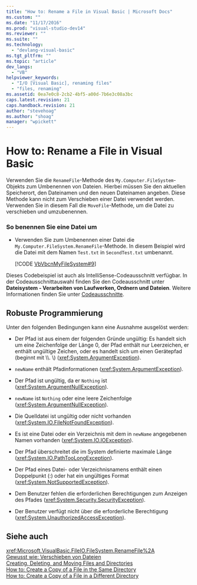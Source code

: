 ```yaml
---
title: "How to: Rename a File in Visual Basic | Microsoft Docs"
ms.custom: ""
ms.date: "11/17/2016"
ms.prod: "visual-studio-dev14"
ms.reviewer: ""
ms.suite: ""
ms.technology: 
  - "devlang-visual-basic"
ms.tgt_pltfrm: ""
ms.topic: "article"
dev_langs: 
  - "VB"
helpviewer_keywords: 
  - "I/O [Visual Basic], renaming files"
  - "files, renaming"
ms.assetid: 0ea7e0c8-2cb2-4bf5-a00d-7b6e3c08a3bc
caps.latest.revision: 21
caps.handback.revision: 21
author: "stevehoag"
ms.author: "shoag"
manager: "wpickett"
---
```

# How to: Rename a File in Visual Basic
Verwenden Sie die `RenameFile`\-Methode des `My.Computer.FileSystem`\-Objekts zum Umbenennen von Dateien. Hierbei müssen Sie den aktuellen Speicherort, den Dateinamen und den neuen Dateinamen angeben.  Diese Methode kann nicht zum Verschieben einer Datei verwendet werden. Verwenden Sie in diesem Fall die `MoveFile`\-Methode, um die Datei zu verschieben und umzubenennen.  
  
### So benennen Sie eine Datei um  
  
-   Verwenden Sie zum Umbenennen einer Datei die `My.Computer.FileSystem.RenameFile`\-Methode.  In diesem Beispiel wird die Datei mit dem Namen `Test.txt` in `SecondTest.txt` umbenannt.  
  
     [!CODE [VbVbcnMyFileSystem#9](../CodeSnippet/VS_Snippets_VBCSharp/VbVbcnMyFileSystem#9)]  
  
 Dieses Codebeispiel ist auch als IntelliSense\-Codeausschnitt verfügbar.  In der Codeausschnittauswahl finden Sie den Codeausschnitt unter **Dateisystem \- Verarbeiten von Laufwerken, Ordnern und Dateien**.  Weitere Informationen finden Sie unter [Codeausschnitte](/visual-studio/ide/code-snippets).  
  
## Robuste Programmierung  
 Unter den folgenden Bedingungen kann eine Ausnahme ausgelöst werden:  
  
-   Der Pfad ist aus einem der folgenden Gründe ungültig: Es handelt sich um eine Zeichenfolge der Länge 0, der Pfad enthält nur Leerzeichen, er enthält ungültige Zeichen, oder es handelt sich um einen Gerätepfad \(beginnt mit \\\\.  \\\) \(<xref:System.ArgumentException>\).  
  
-   `newName` enthält Pfadinformationen \(<xref:System.ArgumentException>\).  
  
-   Der Pfad ist ungültig, da er `Nothing` ist \(<xref:System.ArgumentNullException>\).  
  
-   `newName` ist `Nothing` oder eine leere Zeichenfolge \(<xref:System.ArgumentNullException>\).  
  
-   Die Quelldatei ist ungültig oder nicht vorhanden \(<xref:System.IO.FileNotFoundException>\).  
  
-   Es ist eine Datei oder ein Verzeichnis mit dem in `newName` angegebenen Namen vorhanden \(<xref:System.IO.IOException>\).  
  
-   Der Pfad überschreitet die im System definierte maximale Länge \(<xref:System.IO.PathTooLongException>\).  
  
-   Der Pfad eines Datei\- oder Verzeichnisnamens enthält einen Doppelpunkt \(:\) oder hat ein ungültiges Format \(<xref:System.NotSupportedException>\).  
  
-   Dem Benutzer fehlen die erforderlichen Berechtigungen zum Anzeigen des Pfades \(<xref:System.Security.SecurityException>\).  
  
-   Der Benutzer verfügt nicht über die erforderliche Berechtigung \(<xref:System.UnauthorizedAccessException>\).  
  
## Siehe auch  
 <xref:Microsoft.VisualBasic.FileIO.FileSystem.RenameFile%2A>   
 [Gewusst wie: Verschieben von Dateien](../../../../visual-basic/developing-apps/programming/drives-directories-files/how-to-move-a-file.md)   
 [Creating, Deleting, and Moving Files and Directories](../../../../visual-basic/developing-apps/programming/drives-directories-files/creating-deleting-and-moving-files-and-directories.md)   
 [How to: Create a Copy of a File in the Same Directory](../../../../visual-basic/developing-apps/programming/drives-directories-files/how-to-create-a-copy-of-a-file-in-the-same-directory.md)   
 [How to: Create a Copy of a File in a Different Directory](../../../../visual-basic/developing-apps/programming/drives-directories-files/how-to-create-a-copy-of-a-file-in-a-different-directory.md)
